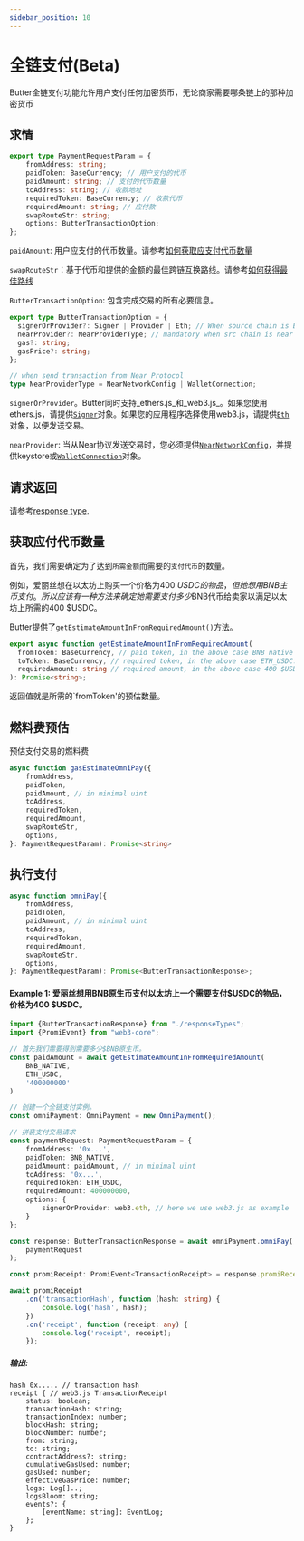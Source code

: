```yaml
---
sidebar_position: 10
---
```

# 全链支付(Beta)
Butter全链支付功能允许用户支付任何加密货币，无论商家需要哪条链上的那种加密货币

## 求情
```typescript
export type PaymentRequestParam = {
    fromAddress: string;
    paidToken: BaseCurrency; // 用户支付的代币
    paidAmount: string; // 支付的代币数量
    toAddress: string; // 收款地址 
    requiredToken: BaseCurrency; // 收款代币
    requiredAmount: string; // 应付款
    swapRouteStr: string;
    options: ButterTransactionOption;
};
```
`paidAmount`: 用户应支付的代币数量。请参考[如何获取应支付代币数量](#paidamount)

`swapRouteStr`：基于代币和提供的金额的最佳跨链互换路线。请参考[如何获得最佳路线](routes#bestroute)

`ButterTransactionOption`: 包含完成交易的所有必要信息。

```typescript
export type ButterTransactionOption = {
  signerOrProvider?: Signer | Provider | Eth; // When source chain is EVM provide Ethers.js Signer/Provider or Web3.js Eth info
  nearProvider?: NearProviderType; // mandatory when src chain is near
  gas?: string;
  gasPrice?: string;
};

// when send transaction from Near Protocol
type NearProviderType = NearNetworkConfig | WalletConnection;
```
`signerOrProvider`。Butter同时支持_ethers.js_和_web3.js_。如果您使用ethers.js，请提供[`Signer`](https://docs.ethers.org/v5/api/signer/)对象。如果您的应用程序选择使用web3.js，请提供[`Eth`](https://web3js.readthedocs.io/en/v1.2.11/web3-eth.html)对象，以便发送交易。

`nearProvider`: 当从Near协议发送交易时，您必须提供[`NearNetworkConfig`](https://near.github.io/near-api-js/interfaces/connect.ConnectConfig)，并提供keystore或[`WalletConnection`](https://near.github.io/near-api-js/classes/walletAccount.WalletConnection/)对象。

## 请求返回
请参考[response type](types#buttertransactionresponse).

## 获取应付代币数量 <a name="paidamount"></a>
首先，我们需要确定为了达到`所需金额`而需要的`支付代币`的数量。

例如，爱丽丝想在以太坊上购买一个价格为400 $USDC的物品，但她想用BNB主币支付。所以应该有一种方法来确定她需要支付多少$BNB代币给卖家以满足以太坊上所需的400 $USDC。

Butter提供了`getEstimateAmountInFromRequiredAmount()`方法。

```typescript
export async function getEstimateAmountInFromRequiredAmount(
  fromToken: BaseCurrency, // paid token, in the above case BNB native coin.
  toToken: BaseCurrency, // required token, in the above case ETH_USDC.
  requiredAmount: string // required amount, in the above case 400 $USDC.
): Promise<string>;
```
返回值就是所需的`fromToken'的预估数量。

## 燃料费预估
预估支付交易的燃料费
```typescript
async function gasEstimateOmniPay({
    fromAddress,
    paidToken,
    paidAmount, // in minimal uint
    toAddress,
    requiredToken,
    requiredAmount,
    swapRouteStr,
    options,
}: PaymentRequestParam): Promise<string>
```

## 执行支付
```typescript
async function omniPay({
    fromAddress,
    paidToken,
    paidAmount, // in minimal uint
    toAddress,
    requiredToken,
    requiredAmount,
    swapRouteStr,
    options,
}: PaymentRequestParam): Promise<ButterTransactionResponse>;
 ```
#### Example 1: 爱丽丝想用BNB原生币支付以太坊上一个需要支付$USDC的物品，价格为400 $USDC。

```typescript
import {ButterTransactionResponse} from "./responseTypes";
import {PromiEvent} from "web3-core";

// 首先我们需要得到需要多少$BNB原生币。
const paidAmount = await getEstimateAmountInFromRequiredAmount(
    BNB_NATIVE,
    ETH_USDC,
    '400000000'
)

// 创建一个全链支付实例。
const omniPayment: OmniPayment = new OmniPayment();

// 拼装支付交易请求
const paymentRequest: PaymentRequestParam = {
    fromAddress: '0x...',
    paidToken: BNB_NATIVE,
    paidAmount: paidAmount, // in minimal uint
    toAddress: '0x...',
    requiredToken: ETH_USDC,
    requiredAmount: 400000000,
    options: {
        signerOrProvider: web3.eth, // here we use web3.js as example
    }
};

const response: ButterTransactionResponse = await omniPayment.omniPay(
    paymentRequest
);

const promiReceipt: PromiEvent<TransactionReceipt> = response.promiReceipt!;

await promiReceipt
    .on('transactionHash', function (hash: string) {
        console.log('hash', hash);
    })
    .on('receipt', function (receipt: any) {
        console.log('receipt', receipt);
    });

```
##### 输出:
```
hash 0x..... // transaction hash
receipt { // web3.js TransactionReceipt
    status: boolean;
    transactionHash: string;
    transactionIndex: number;
    blockHash: string;
    blockNumber: number;
    from: string;
    to: string;
    contractAddress?: string;
    cumulativeGasUsed: number;
    gasUsed: number;
    effectiveGasPrice: number;
    logs: Log[]..;
    logsBloom: string;
    events?: {
        [eventName: string]: EventLog;
    };
}
```
